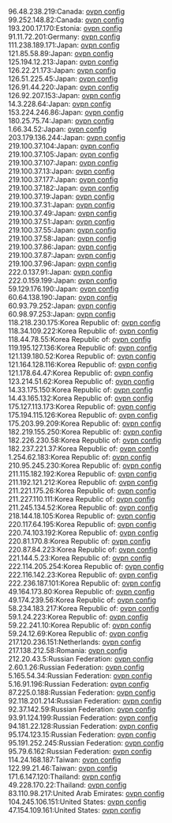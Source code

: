 96.48.238.219:Canada: [ovpn config](vpn/96_48_238_219.ovpn)  
99.252.148.82:Canada: [ovpn config](vpn/99_252_148_82.ovpn)  
193.200.17.170:Estonia: [ovpn config](vpn/193_200_17_170.ovpn)  
91.11.72.201:Germany: [ovpn config](vpn/91_11_72_201.ovpn)  
111.238.189.171:Japan: [ovpn config](vpn/111_238_189_171.ovpn)  
121.85.58.89:Japan: [ovpn config](vpn/121_85_58_89.ovpn)  
125.194.12.213:Japan: [ovpn config](vpn/125_194_12_213.ovpn)  
126.22.21.173:Japan: [ovpn config](vpn/126_22_21_173.ovpn)  
126.51.225.45:Japan: [ovpn config](vpn/126_51_225_45.ovpn)  
126.91.44.220:Japan: [ovpn config](vpn/126_91_44_220.ovpn)  
126.92.207.153:Japan: [ovpn config](vpn/126_92_207_153.ovpn)  
14.3.228.64:Japan: [ovpn config](vpn/14_3_228_64.ovpn)  
153.224.246.86:Japan: [ovpn config](vpn/153_224_246_86.ovpn)  
180.25.75.74:Japan: [ovpn config](vpn/180_25_75_74.ovpn)  
1.66.34.52:Japan: [ovpn config](vpn/1_66_34_52.ovpn)  
203.179.136.244:Japan: [ovpn config](vpn/203_179_136_244.ovpn)  
219.100.37.104:Japan: [ovpn config](vpn/219_100_37_104.ovpn)  
219.100.37.105:Japan: [ovpn config](vpn/219_100_37_105.ovpn)  
219.100.37.107:Japan: [ovpn config](vpn/219_100_37_107.ovpn)  
219.100.37.13:Japan: [ovpn config](vpn/219_100_37_13.ovpn)  
219.100.37.177:Japan: [ovpn config](vpn/219_100_37_177.ovpn)  
219.100.37.182:Japan: [ovpn config](vpn/219_100_37_182.ovpn)  
219.100.37.19:Japan: [ovpn config](vpn/219_100_37_19.ovpn)  
219.100.37.31:Japan: [ovpn config](vpn/219_100_37_31.ovpn)  
219.100.37.49:Japan: [ovpn config](vpn/219_100_37_49.ovpn)  
219.100.37.51:Japan: [ovpn config](vpn/219_100_37_51.ovpn)  
219.100.37.55:Japan: [ovpn config](vpn/219_100_37_55.ovpn)  
219.100.37.58:Japan: [ovpn config](vpn/219_100_37_58.ovpn)  
219.100.37.86:Japan: [ovpn config](vpn/219_100_37_86.ovpn)  
219.100.37.87:Japan: [ovpn config](vpn/219_100_37_87.ovpn)  
219.100.37.96:Japan: [ovpn config](vpn/219_100_37_96.ovpn)  
222.0.137.91:Japan: [ovpn config](vpn/222_0_137_91.ovpn)  
222.0.159.199:Japan: [ovpn config](vpn/222_0_159_199.ovpn)  
59.129.176.190:Japan: [ovpn config](vpn/59_129_176_190.ovpn)  
60.64.138.190:Japan: [ovpn config](vpn/60_64_138_190.ovpn)  
60.93.79.252:Japan: [ovpn config](vpn/60_93_79_252.ovpn)  
60.98.97.253:Japan: [ovpn config](vpn/60_98_97_253.ovpn)  
118.218.230.175:Korea Republic of: [ovpn config](vpn/118_218_230_175.ovpn)  
118.34.109.222:Korea Republic of: [ovpn config](vpn/118_34_109_222.ovpn)  
118.44.78.55:Korea Republic of: [ovpn config](vpn/118_44_78_55.ovpn)  
119.195.127.136:Korea Republic of: [ovpn config](vpn/119_195_127_136.ovpn)  
121.139.180.52:Korea Republic of: [ovpn config](vpn/121_139_180_52.ovpn)  
121.164.128.116:Korea Republic of: [ovpn config](vpn/121_164_128_116.ovpn)  
121.178.64.47:Korea Republic of: [ovpn config](vpn/121_178_64_47.ovpn)  
123.214.51.62:Korea Republic of: [ovpn config](vpn/123_214_51_62.ovpn)  
14.33.175.150:Korea Republic of: [ovpn config](vpn/14_33_175_150.ovpn)  
14.43.165.132:Korea Republic of: [ovpn config](vpn/14_43_165_132.ovpn)  
175.127.113.173:Korea Republic of: [ovpn config](vpn/175_127_113_173.ovpn)  
175.194.115.126:Korea Republic of: [ovpn config](vpn/175_194_115_126.ovpn)  
175.203.99.209:Korea Republic of: [ovpn config](vpn/175_203_99_209.ovpn)  
182.219.155.250:Korea Republic of: [ovpn config](vpn/182_219_155_250.ovpn)  
182.226.230.58:Korea Republic of: [ovpn config](vpn/182_226_230_58.ovpn)  
182.237.221.37:Korea Republic of: [ovpn config](vpn/182_237_221_37.ovpn)  
1.254.62.183:Korea Republic of: [ovpn config](vpn/1_254_62_183.ovpn)  
210.95.245.230:Korea Republic of: [ovpn config](vpn/210_95_245_230.ovpn)  
211.115.182.192:Korea Republic of: [ovpn config](vpn/211_115_182_192.ovpn)  
211.192.121.212:Korea Republic of: [ovpn config](vpn/211_192_121_212.ovpn)  
211.221.175.26:Korea Republic of: [ovpn config](vpn/211_221_175_26.ovpn)  
211.227.110.111:Korea Republic of: [ovpn config](vpn/211_227_110_111.ovpn)  
211.245.134.52:Korea Republic of: [ovpn config](vpn/211_245_134_52.ovpn)  
218.144.18.105:Korea Republic of: [ovpn config](vpn/218_144_18_105.ovpn)  
220.117.64.195:Korea Republic of: [ovpn config](vpn/220_117_64_195.ovpn)  
220.74.103.192:Korea Republic of: [ovpn config](vpn/220_74_103_192.ovpn)  
220.81.170.8:Korea Republic of: [ovpn config](vpn/220_81_170_8.ovpn)  
220.87.84.223:Korea Republic of: [ovpn config](vpn/220_87_84_223.ovpn)  
221.144.5.23:Korea Republic of: [ovpn config](vpn/221_144_5_23.ovpn)  
222.114.205.254:Korea Republic of: [ovpn config](vpn/222_114_205_254.ovpn)  
222.116.142.23:Korea Republic of: [ovpn config](vpn/222_116_142_23.ovpn)  
222.236.187.101:Korea Republic of: [ovpn config](vpn/222_236_187_101.ovpn)  
49.164.173.80:Korea Republic of: [ovpn config](vpn/49_164_173_80.ovpn)  
49.174.239.56:Korea Republic of: [ovpn config](vpn/49_174_239_56.ovpn)  
58.234.183.217:Korea Republic of: [ovpn config](vpn/58_234_183_217.ovpn)  
59.1.24.223:Korea Republic of: [ovpn config](vpn/59_1_24_223.ovpn)  
59.22.241.10:Korea Republic of: [ovpn config](vpn/59_22_241_10.ovpn)  
59.24.12.69:Korea Republic of: [ovpn config](vpn/59_24_12_69.ovpn)  
217.120.236.151:Netherlands: [ovpn config](vpn/217_120_236_151.ovpn)  
217.138.212.58:Romania: [ovpn config](vpn/217_138_212_58.ovpn)  
212.20.43.5:Russian Federation: [ovpn config](vpn/212_20_43_5.ovpn)  
2.60.1.26:Russian Federation: [ovpn config](vpn/2_60_1_26.ovpn)  
5.165.54.34:Russian Federation: [ovpn config](vpn/5_165_54_34.ovpn)  
5.16.91.196:Russian Federation: [ovpn config](vpn/5_16_91_196.ovpn)  
87.225.0.188:Russian Federation: [ovpn config](vpn/87_225_0_188.ovpn)  
92.118.201.214:Russian Federation: [ovpn config](vpn/92_118_201_214.ovpn)  
92.37.142.59:Russian Federation: [ovpn config](vpn/92_37_142_59.ovpn)  
93.91.124.199:Russian Federation: [ovpn config](vpn/93_91_124_199.ovpn)  
94.181.22.128:Russian Federation: [ovpn config](vpn/94_181_22_128.ovpn)  
95.174.123.15:Russian Federation: [ovpn config](vpn/95_174_123_15.ovpn)  
95.191.252.245:Russian Federation: [ovpn config](vpn/95_191_252_245.ovpn)  
95.79.6.162:Russian Federation: [ovpn config](vpn/95_79_6_162.ovpn)  
114.24.168.187:Taiwan: [ovpn config](vpn/114_24_168_187.ovpn)  
122.99.21.46:Taiwan: [ovpn config](vpn/122_99_21_46.ovpn)  
171.6.147.120:Thailand: [ovpn config](vpn/171_6_147_120.ovpn)  
49.228.170.22:Thailand: [ovpn config](vpn/49_228_170_22.ovpn)  
83.110.98.217:United Arab Emirates: [ovpn config](vpn/83_110_98_217.ovpn)  
104.245.106.151:United States: [ovpn config](vpn/104_245_106_151.ovpn)  
47.154.109.161:United States: [ovpn config](vpn/47_154_109_161.ovpn)  
